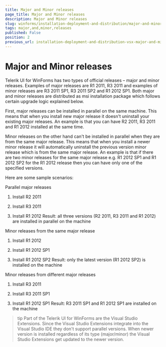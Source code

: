 ```yaml
---
title: Major and Minor releases
page_title: Major and Minor releases
description: Major and Minor releases
slug: winforms/installation-deployment-and-distribution/major-and-minor-releases
tags: major,and,minor,releases
published: False
position: 2
previous_url: installation-deployment-and-distribution-vsx-major-and-minor-releases
---
```


# Major and Minor releases


Telerik UI for WinForms has two types of official releases – major and minor releases. Examples of major releases are R1 2011, R3 2011 and examples of minor releases are R3 2011 SP1, R3 2011 SP2 and R1 2012 SP1. Both major and minor releases are distributed as msi installation package which follows certain upgrade logic explained below.
        

First, major releases can be installed in parallel on the same machine. This means that when you install new major release it doesn't uninstall your existing major releases. An example is that you can have R2 2011, R3 2011 and R1 2012 installed at the same time.
        

Minor releases on the other hand can't be installed in parallel when they are from the same major release. This means that when you install a newer minor release it will automatically uninstall the previous version minor release which is from the same major release. An example is that if there are two minor releases for the same major release e.g. R1 2012 SP1 and R1 2012 SP2 for the R1 2012 release then you can have only one of the specified versions.
        

Here are some sample scenarios:

Parallel major releases

1. Install R2 2011

1. Install R3 2011

1. Install R1 2012
        Result: all three versions (R2 2011, R3 2011 and R1 2012) are installed in parallel on the machine

Minor releases from the same major release

1. Install R1 2012

1. Install R1 2012 SP1

1. Install R1 2012 SP2
        Result: only the latest version (R1 2012 SP2) is installed on the machine

Minor releases from different major releases

1. Install R3 2011

1. Install R3 2011 SP1

1. Install R1 2012 SP1
        Result: R3 2011 SP1 and R1 2012 SP1 are installed on the machine
                

>tip Part of the Telerik UI for WinForms are the Visual Studio Extensions. Since the Visual Studio Extensions integrate into the Visual Studio IDE they don't support parallel versions. When newer version is installed regardless of its type (major/minor) the Visual Studio Extensions get updated to the newer version.
>

